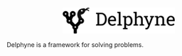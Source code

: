 <!-- We do not show the page title -->
<style> .md-content .md-typeset h1 { display: none; } </style>
<p align="center">
  <img src="assets/title-logo.png" alt="Delphyne Logo" width="50%"/>
</p>

Delphyne is a framework for solving problems.